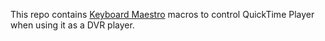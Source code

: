 This repo contains [Keyboard Maestro][km] macros to control QuickTime Player
when using it as a DVR player.

[km]: http://www.keyboardmaestro.com/
